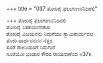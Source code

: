 +++
title = "037 ತೋರಿರೈ ಫಲುಗುಣನನಿದಿರಲಿ"

+++
ತೋರಿರೈ ಫಲುಗುಣನನಿದಿರಲಿ  
ತೋರಿರೈ ಸಿತಹಯನನಕಟಾ  
ತೋರಿರೈ ವಿಜಯನನು ನಿಮಗೆಯು ಸ್ವಾಮಿಕಾರ್ಯವಲ  
ತೋರಿ ಪಾರ್ಥನನವನ ನೆತ್ತರ  
ಸೂರೆ ಶಾಕಿನಿಯರಿಗೆ ನಿಮಗುರೆ  
ಸೂರೆಯೋ ಭಂಡಾರ ಕೌರವ ರಾಯನಾಣೆಂದ      ॥37॥